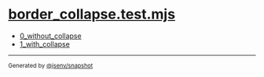# [border_collapse.test.mjs](../border_collapse.test.mjs)


- [0_without_collapse](0_without_collapse/0_without_collapse.md)
- [1_with_collapse](1_with_collapse/1_with_collapse.md)

---

<sub>
  Generated by <a href="https://github.com/jsenv/core/tree/main/packages/tooling/snapshot">@jsenv/snapshot</a>
</sub>
